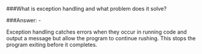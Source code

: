 ###What is exception handling and what problem does it solve?

###Answer: -

Exception handling catches errors when they occur in running code and output a message but allow the program to continue rushing.  This stops the program exiting before it completes.

